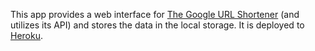 This app provides a web interface for [The Google URL Shortener](https://developers.google.com/url-shortener/) (and utilizes its API) and stores the data in the local storage.
It is deployed to [Heroku](https://url-shortener-frontend.herokuapp.com/).
